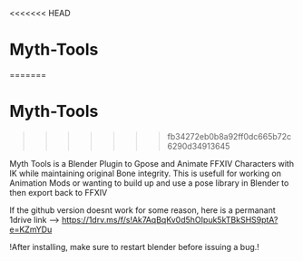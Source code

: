 <<<<<<< HEAD
# Myth-Tools
=======
# Myth-Tools 
>>>>>>> fb34272eb0b8a92ff0dc665b72c6290d34913645

Myth Tools is a Blender Plugin to Gpose and Animate FFXIV Characters with IK while maintaining original Bone integrity.
This is usefull for working on Animation Mods or wanting to build up and use a pose library in Blender to then export back to FFXIV

If the github version doesnt work for some reason, here is a permanant 1drive link
--> https://1drv.ms/f/s!Ak7AqBqKv0d5hOIpuk5kTBkSHS9ptA?e=KZmYDu

!After installing, make sure to restart blender before issuing a bug.!
